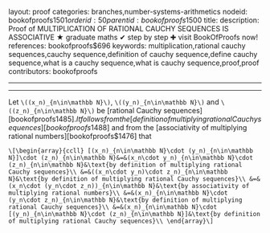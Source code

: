 layout: proof
categories: branches,number-systems-arithmetics
nodeid: bookofproofs$1501
orderid: 50
parentid: bookofproofs$1500
title: 
description:  Proof of MULTIPLICATION OF RATIONAL CAUCHY SEQUENCES IS ASSOCIATIVE &#9733; graduate maths &#10004; step by step &#10010; visit BookOfProofs now!
references: bookofproofs$696
keywords: multiplication,rational cauchy sequences,cauchy sequence,definition of cauchy sequence,define cauchy sequence,what is a cauchy sequence,what is cauchy sequence,proof,proof
contributors: bookofproofs

---


---

Let `\((x_n)_{n\in\mathbb N}\)`, `\((y_n)_{n\in\mathbb N}\)`  and `\((z_n)_{n\in\mathbb N}\)` be [rational Cauchy sequences][bookofproofs$1485]. It follows from the [definition of multiplying rational Cauchy sequences][bookofproofs$1488] and from the [associativity of multiplying rational numbers][bookofproofs$1476] that

`\[\begin{array}{ccll}
[(x_n)_{n\in\mathbb N}\cdot (y_n)_{n\in\mathbb N}]\cdot (z_n)_{n\in\mathbb N}&=&(x_n\cdot y_n)_{n\in\mathbb N}\cdot (z_n)_{n\in\mathbb N}&\text{by definition of multiplying rational Cauchy sequences}\\
&=&((x_n\cdot y_n)\cdot z_n)_{n\in\mathbb N}&\text{by definition of multiplying rational Cauchy sequences}\\
&=&(x_n\cdot (y_n\cdot z_n))_{n\in\mathbb N}&\text{by associativity of multiplying rational numbers}\\
&=&(x_n)_{n\in\mathbb N}\cdot (y_n\cdot z_n)_{n\in\mathbb N}&\text{by definition of multiplying rational Cauchy sequences}\\
&=&(x_n)_{n\in\mathbb N}\cdot [(y_n)_{n\in\mathbb N}\cdot (z_n)_{n\in\mathbb N}]&\text{by definition of multiplying rational Cauchy sequences}\\
\end{array}\]`
